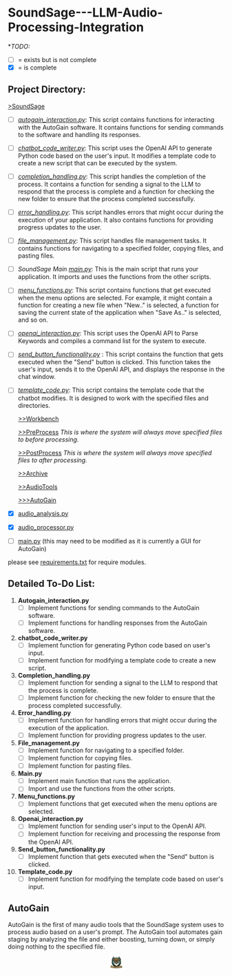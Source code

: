 # SoundSage---LLM-Audio-Processing-Integration
**TODO:*

- [ ] = exists but is not complete
- [x] = is complete

## Project Directory:

[>SoundSage](https://github.com/Gabeiscool420/SoundSage---LLM-Audio-Processing/tree/SoundSage---LLM-Integration/SoundSage-LLM%20Integration/SoundSage) 
- [ ] [*autogain_interaction.py*](https://github.com/Gabeiscool420/SoundSage---LLM-Audio-Processing/blob/SoundSage---LLM-Integration/SoundSage-LLM%20Integration/SoundSage/autogain_interaction.py): This script contains functions for interacting with the AutoGain software. It contains functions for sending commands to the software and handling its responses.
- [ ] [*chatbot_code_writer.py*](https://github.com/Gabeiscool420/SoundSage---LLM-Audio-Processing/blob/SoundSage---LLM-Integration/SoundSage-LLM%20Integration/SoundSage/chatbot_code_writer.py): This script uses the OpenAI API to generate Python code based on the user's input. It modifies a template code to create a new script that can be executed by the system.
- [ ] [*completion_handling.py*](https://github.com/Gabeiscool420/SoundSage---LLM-Audio-Processing/blob/SoundSage---LLM-Integration/SoundSage-LLM%20Integration/SoundSage/completion_handling.py): This script handles the completion of the process. It contains a function for sending a signal to the LLM to respond that the process is complete and a function for checking the new folder to ensure that the process completed successfully.
- [ ] [*error_handling.py*](https://github.com/Gabeiscool420/SoundSage---LLM-Audio-Processing/blob/SoundSage---LLM-Integration/SoundSage-LLM%20Integration/SoundSage/error_handling.py): This script handles errors that might occur during the execution of your application. It also contains functions for providing progress updates to the user.
- [ ] [*file_management.py*](https://github.com/Gabeiscool420/SoundSage---LLM-Audio-Processing/blob/SoundSage---LLM-Integration/SoundSage-LLM%20Integration/SoundSage/file_management.py): This script handles file management tasks. It contains functions for navigating to a specified folder, copying files, and pasting files. 
- [ ] *SoundSage Main* [*main.py*](https://github.com/Gabeiscool420/SoundSage---LLM-Audio-Processing/blob/SoundSage---LLM-Integration/SoundSage-LLM%20Integration/SoundSage/main.py): This is the main script that runs your application. It imports and uses the functions from the other scripts.
- [ ] [*menu_functions.py*](https://github.com/Gabeiscool420/SoundSage---LLM-Audio-Processing/blob/SoundSage---LLM-Integration/SoundSage-LLM%20Integration/SoundSage/menu_functions.py): This script contains functions that get executed when the menu options are selected. For example, it might contain a function for creating a new file when "New.." is selected, a function for saving the current state of the application when "Save As.." is selected, and so on. 
- [ ] [*openai_interaction.py*](https://github.com/Gabeiscool420/SoundSage---LLM-Audio-Processing/blob/SoundSage---LLM-Integration/SoundSage-LLM%20Integration/SoundSage/openai_interaction.py): This script uses the OpenAI API to Parse Keywords and compiles a command list for the system to execute. 
- [ ] [*send_button_functionality.py*](https://github.com/Gabeiscool420/SoundSage---LLM-Audio-Processing/blob/SoundSage---LLM-Integration/SoundSage-LLM%20Integration/SoundSage/send_button_funtionality.py) : This script contains the function that gets executed when the "Send" button is clicked. This function takes the user's input, sends it to the OpenAI API, and displays the response in the chat window.
- [ ] [*template_code.py*](https://github.com/Gabeiscool420/SoundSage---LLM-Audio-Processing/blob/SoundSage---LLM-Integration/SoundSage-LLM%20Integration/SoundSage/template_code.py): This script contains the template code that the chatbot modifies. It is designed to work with the specified files and directories.


   [>>Workbench](https://github.com/Gabeiscool420/SoundSage---LLM-Audio-Processing/tree/SoundSage---LLM-Integration/SoundSage-LLM%20Integration/SoundSage/WorkBench)

   [>>PreProcess](https://github.com/Gabeiscool420/SoundSage---LLM-Audio-Processing/tree/SoundSage---LLM-Integration/SoundSage-LLM%20Integration/SoundSage/WorkBench/PreProcess) *This is where the system will always move specified files to before processing.*

   [>>PostProcess](https://github.com/Gabeiscool420/SoundSage---LLM-Audio-Processing/tree/SoundSage---LLM-Integration/SoundSage-LLM%20Integration/SoundSage/WorkBench/PostProcess) *This is where the system will always move specified files to after processing.*

   [>>Archive](https://github.com/Gabeiscool420/SoundSage---LLM-Audio-Processing/tree/SoundSage---LLM-Integration/SoundSage-LLM%20Integration/SoundSage/WorkBench/Archive)

   [>>AudioTools](https://github.com/Gabeiscool420/SoundSage---LLM-Audio-Processing/tree/SoundSage---LLM-Integration/SoundSage-LLM%20Integration/SoundSage/WorkBench/AudioTools)

    [>>>AutoGain](https://github.com/Gabeiscool420/SoundSage---LLM-Audio-Processing/tree/SoundSage---LLM-Integration/SoundSage-LLM%20Integration/SoundSage/WorkBench/AudioTools/AutoGain)

- [x] [audio_analysis.py](https://github.com/Gabeiscool420/SoundSage---LLM-Audio-Processing/blob/SoundSage---LLM-Integration/SoundSage-LLM%20Integration/SoundSage/WorkBench/AudioTools/AutoGain/audio_analysis.py)

- [x] [audio_processor.py](https://github.com/Gabeiscool420/SoundSage---LLM-Audio-Processing/blob/SoundSage---LLM-Integration/SoundSage-LLM%20Integration/SoundSage/WorkBench/AudioTools/AutoGain/audio_processor.py)

- [ ] [main.py](https://github.com/Gabeiscool420/SoundSage---LLM-Audio-Processing/blob/SoundSage---LLM-Integration/SoundSage-LLM%20Integration/SoundSage/WorkBench/AudioTools/AutoGain/main.py) (this may need to be modified as it is currently a GUI for  AutoGain)

please see [requirements.txt](requirements.txt) for require modules.

## Detailed To-Do List:

1. **Autogain_interaction.py**
    - [ ] Implement functions for sending commands to the AutoGain software.
    - [ ] Implement functions for handling responses from the AutoGain software.

2. **chatbot_code_writer.py**
    - [ ] Implement function for generating Python code based on user's input.
    - [ ] Implement function for modifying a template code to create a new script.

3. **Completion_handling.py**
    - [ ] Implement function for sending a signal to the LLM to respond that the process is complete.
    - [ ] Implement function for checking the new folder to ensure that the process completed successfully.

4. **Error_handling.py**
    - [ ] Implement function for handling errors that might occur during the execution of the application.
    - [ ] Implement function for providing progress updates to the user.

5. **File_management.py**
    - [ ] Implement function for navigating to a specified folder.
    - [ ] Implement function for copying files.
    - [ ] Implement function for pasting files.

6. **Main.py**
    - [ ] Implement main function that runs the application.
    - [ ] Import and use the functions from the other scripts.

7. **Menu_functions.py**
    - [ ] Implement functions that get executed when the menu options are selected.

8. **Openai_interaction.py**
    - [ ] Implement function for sending user's input to the OpenAI API.
    - [ ] Implement function for receiving and processing the response from the OpenAI API.

9. **Send_button_functionality.py**
    - [ ] Implement function that gets executed when the "Send" button is clicked.

10. **Template_code.py**
    - [ ] Implement function for modifying the template code based on user's input.

## AutoGain
AutoGain is the first of many audio tools that the SoundSage system uses to process audio based on a user's prompt. The AutoGain tool automates gain staging by analyzing the file and either boosting, turning down, or simply doing nothing to the specified file.


<div style="text-align: center;">
    <img
      src="SoundSage-LLM Integration/LOGO.png"
      alt="SoundSage Logo"
      title="SoundSage Logo"
      style="display: block; margin: 0 auto; max-width: 30px; width: 10%;">
</div>
